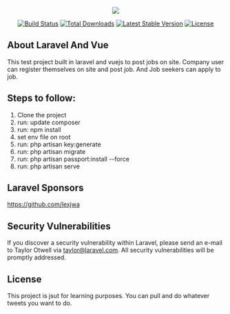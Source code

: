 <p align="center"><img src="https://laravel.com/assets/img/components/logo-laravel.svg"></p>

<p align="center">
<a href="https://travis-ci.org/laravel/framework"><img src="https://travis-ci.org/laravel/framework.svg" alt="Build Status"></a>
<a href="https://packagist.org/packages/laravel/framework"><img src="https://poser.pugx.org/laravel/framework/d/total.svg" alt="Total Downloads"></a>
<a href="https://packagist.org/packages/laravel/framework"><img src="https://poser.pugx.org/laravel/framework/v/stable.svg" alt="Latest Stable Version"></a>
<a href="https://packagist.org/packages/laravel/framework"><img src="https://poser.pugx.org/laravel/framework/license.svg" alt="License"></a>
</p>

## About Laravel And Vue

This test project built in laravel and vuejs to post jobs on site.
Company user can register themselves on site and post job. And Job seekers can
apply to job. 

## Steps to follow:

1) Clone the project
2) run: update composer
3) run: npm install
4) set env file on root
5) run: php artisan key:generate
6) run: php artisan migrate
7) run: php artisan passport:install --force
8) run: php artisan serve

## Laravel Sponsors

https://github.com/lexjwa

## Security Vulnerabilities

If you discover a security vulnerability within Laravel, please send an e-mail to Taylor Otwell via [taylor@laravel.com](mailto:taylor@laravel.com). All security vulnerabilities will be promptly addressed.

## License

This project is jsut for learning purposes. You can pull and do whatever tweets you want to do.